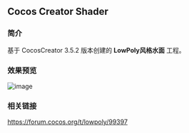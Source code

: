 ## Cocos Creator Shader

### 简介
基于 CocosCreator 3.5.2 版本创建的 **LowPoly风格水面** 工程。

### 效果预览
![image](../../../gif/202206/2022060202.gif)

### 相关链接
https://forum.cocos.org/t/lowpoly/99397